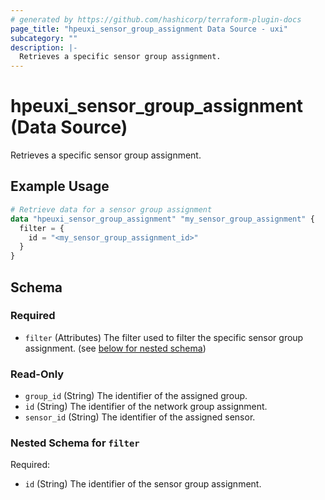```yaml
---
# generated by https://github.com/hashicorp/terraform-plugin-docs
page_title: "hpeuxi_sensor_group_assignment Data Source - uxi"
subcategory: ""
description: |-
  Retrieves a specific sensor group assignment.
---
```


# hpeuxi_sensor_group_assignment (Data Source)

Retrieves a specific sensor group assignment.

## Example Usage

```terraform
# Retrieve data for a sensor group assignment
data "hpeuxi_sensor_group_assignment" "my_sensor_group_assignment" {
  filter = {
    id = "<my_sensor_group_assignment_id>"
  }
}
```

<!-- schema generated by tfplugindocs -->
## Schema

### Required

- `filter` (Attributes) The filter used to filter the specific sensor group assignment. (see [below for nested schema](#nestedatt--filter))

### Read-Only

- `group_id` (String) The identifier of the assigned group.
- `id` (String) The identifier of the network group assignment.
- `sensor_id` (String) The identifier of the assigned sensor.

<a id="nestedatt--filter"></a>
### Nested Schema for `filter`

Required:

- `id` (String) The identifier of the sensor group assignment.
